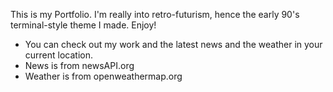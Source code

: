 This is my Portfolio. I'm really into retro-futurism, hence the early 90's terminal-style theme I made. Enjoy! 

- You can check out my work and the latest news and the weather in your current location.
- News is from newsAPI.org
- Weather is from openweathermap.org
